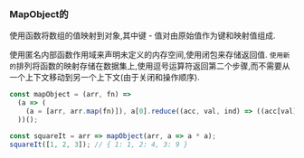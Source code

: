 ### MapObject的

使用函数将数组的值映射到对象,其中键 - 值对由原始值作为键和映射值组成. 

使用匿名内部函数作用域来声明未定义的内存空间,使用闭包来存储返回值. `使用新的`排列将函数的映射存储在数据集上,使用逗号运算符返回第二个步骤,而不需要从一个上下文移动到另一个上下文(由于关闭和操作顺序). 

```js
const mapObject = (arr, fn) =>
  (a => (
    (a = [arr, arr.map(fn)]), a[0].reduce((acc, val, ind) => ((acc[val] = a[1][ind]), acc), {})
  ))();
```

```js
const squareIt = arr => mapObject(arr, a => a * a);
squareIt([1, 2, 3]); // { 1: 1, 2: 4, 3: 9 }
```